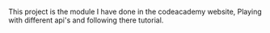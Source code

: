 This project is the module I have done in the codeacademy website,
Playing with different api's and following there tutorial.



